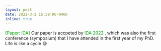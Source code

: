 ```yaml
---
layout: post
date: 2022-3-2 15:59:00-0400
inline: true
---
```

<font color=009f06>[Paper: IDA]</font> Our paper is accpeted by <font color=009f06>IDA 2022</font>  , which was also the first conference (symposium) that I have attended in the first year of my PhD.  Life is like a cycle :smile:

